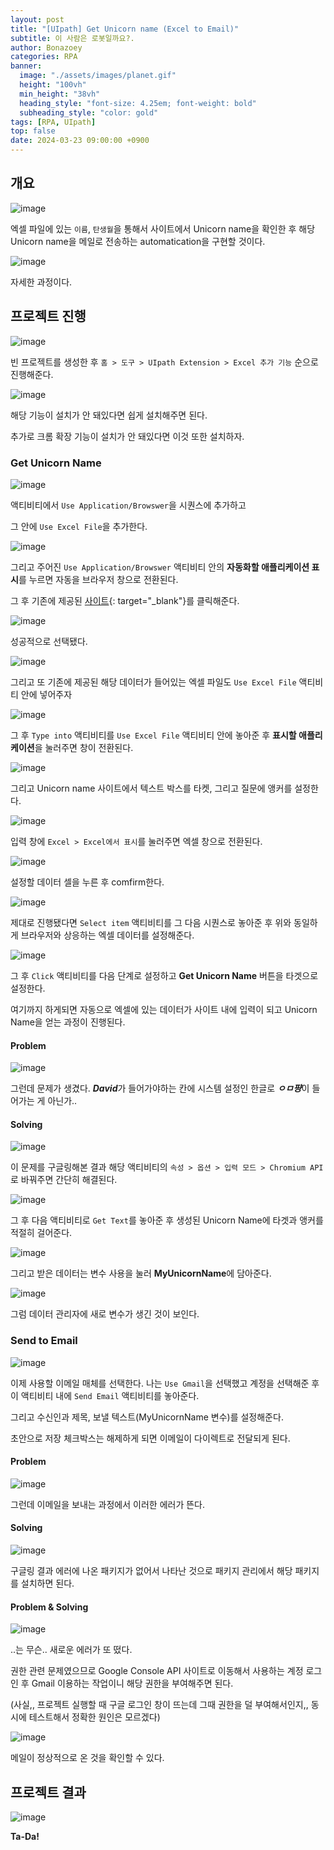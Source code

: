 ```yaml
---
layout: post
title: "[UIpath] Get Unicorn name (Excel to Email)"
subtitle: 이 사람은 로봇일까요?.
author: Bonazoey
categories: RPA
banner:
  image: "./assets/images/planet.gif"
  height: "100vh"
  min_height: "38vh"
  heading_style: "font-size: 4.25em; font-weight: bold"
  subheading_style: "color: gold"
tags: [RPA, UIpath]
top: false
date: 2024-03-23 09:00:00 +0900
---
```


## 개요

![image](https://github.com/bonazoey/bonazoey.github.io/assets/142956374/e5f7629f-c96a-491e-b646-2211f194f904)

엑셀 파일에 있는 `이름`, `탄생월`을 통해서 사이트에서 Unicorn name을 확인한 후 해당 Unicorn name을 메일로 전송하는 automatication을 구현할 것이다.

![image](https://github.com/bonazoey/bonazoey.github.io/assets/142956374/c9dbd3a9-7abd-422d-aec6-648a35a14c17)

자세한 과정이다.

## 프로젝트 진행

![image](https://github.com/bonazoey/bonazoey.github.io/assets/142956374/59ac67ca-eadf-4c9b-849d-01404daf9bb2)

빈 프로젝트를 생성한 후 `홈 > 도구 > UIpath Extension > Excel 추가 기능` 순으로 진행해준다.

![image](https://github.com/bonazoey/bonazoey.github.io/assets/142956374/2b4243bb-5dba-4c91-8b8e-3be0d4c1fd80)

해당 기능이 설치가 안 돼있다면 쉽게 설치해주면 된다.

추가로 크롬 확장 기능이 설치가 안 돼있다면 이것 또한 설치하자.

### Get Unicorn Name

![image](https://github.com/bonazoey/bonazoey.github.io/assets/142956374/fb90afa3-72ff-4f31-b579-6a4c4eaf1d1e)

액티비티에서 `Use Application/Browswer`을 시퀀스에 추가하고

그 안에 `Use Excel File`을 추가한다.

![image](https://github.com/bonazoey/bonazoey.github.io/assets/142956374/c14375a9-627d-4474-93ca-93af97c51f28)

그리고 주어진 `Use Application/Browswer` 액티비티 안의 **자동화할 애플리케이션 표시**를 누르면 자동을 브라우저 창으로 전환된다.

그 후 기존에 제공된 [사이트](https://www.rpasamples.com/findunicornname){: target="_blank"}를 클릭해준다.

![image](https://github.com/bonazoey/bonazoey.github.io/assets/142956374/a0405b6f-703b-40eb-ae08-3d30da30ee54)

성공적으로 선택됐다.

![image](https://github.com/bonazoey/bonazoey.github.io/assets/142956374/11211ce2-a3cf-4463-9178-6b7639800c3a)

그리고 또 기존에 제공된 해당 데이터가 들어있는 엑셀 파일도 `Use Excel File` 액티비티 안에 넣어주자

![image](https://github.com/bonazoey/bonazoey.github.io/assets/142956374/a464f4e4-6af2-4cd3-9fa1-791de4148c2b)

그 후 `Type into` 액티비티를 `Use Excel File` 액티비티 안에 놓아준 후 **표시할 애플리케이션**을 눌러주면 창이 전환된다.

![image](https://github.com/bonazoey/bonazoey.github.io/assets/142956374/c4a79fa6-6ccd-4897-9d54-0918784a3b9c)

그리고 Unicorn name 사이트에서 텍스트 박스를 타켓, 그리고 질문에 앵커를 설정한다.

![image](https://github.com/bonazoey/bonazoey.github.io/assets/142956374/28a18742-2dc8-4dff-9552-3f1e116e0279)

입력 창에 `Excel > Excel에서 표시`를 눌러주면 엑셀 창으로 전환된다.

![image](https://github.com/bonazoey/bonazoey.github.io/assets/142956374/52450ebe-7148-4a84-b914-1114ef6f9160)

설정할 데이터 셀을 누른 후 comfirm한다.

![image](https://github.com/bonazoey/bonazoey.github.io/assets/142956374/6618c947-a0fb-4e1b-b21b-87288c1e9510)

제대로 진행됐다면 `Select item` 액티비티를 그 다음 시퀀스로 놓아준 후 위와 동일하게 브라우저와 상응하는 엑셀 데이터를 설정해준다.

![image](https://github.com/bonazoey/bonazoey.github.io/assets/142956374/5627600c-2f6e-47df-9162-6b8c9e5c0a0b)

그 후 `Click` 액티비티를 다음 단계로 설정하고 **Get Unicorn Name** 버튼을 타겟으로 설정한다.

여기까지 하게되면 자동으로 엑셀에 있는 데이터가 사이트 내에 입력이 되고 Unicorn Name을 얻는 과정이 진행된다.

#### Problem

![image](https://github.com/bonazoey/bonazoey.github.io/assets/142956374/237c111f-5046-4c16-9535-c64541965a1b)

그런데 문제가 생겼다. ***David***가 들어가야하는 칸에 시스템 설정인 한글로 ***ㅇㅁ퍙***이 들어가는 게 아닌가..

#### Solving

![image](https://github.com/bonazoey/bonazoey.github.io/assets/142956374/065644b0-af86-4cda-ae8a-b2dae1a244bd)

이 문제를 구글링해본 결과 해당 액티비티의 `속성 > 옵션 > 입력 모드 > Chromium API` 로 바꿔주면 간단히 해결된다.

![image](https://github.com/bonazoey/bonazoey.github.io/assets/142956374/63996e61-f5b9-41f2-9cdb-9ec492977931)

그 후 다음 액티비티로 `Get Text`를 놓아준 후 생성된 Unicorn Name에 타겟과 앵커를 적절히 걸어준다.

![image](https://github.com/bonazoey/bonazoey.github.io/assets/142956374/b808a5a3-e547-41c0-9458-e5ee38a92945)

그리고 받은 데이터는 변수 사용을 눌러 **MyUnicornName**에 담아준다.

![image](https://github.com/bonazoey/bonazoey.github.io/assets/142956374/90229649-d351-4995-8d08-16dba3b3a8a0)

그럼 데이터 관리자에 새로 변수가 생긴 것이 보인다.

### Send to Email

![image](https://github.com/bonazoey/bonazoey.github.io/assets/142956374/8936f279-ff40-4682-9124-5d824e006d35)

이제 사용할 이메일 매체를 선택한다. 나는 `Use Gmail`을 선택했고 계정을 선택해준 후 이 액티비티 내에 `Send Email` 액티비티를 놓아준다.

그리고 수신인과 제목, 보낼 텍스트(MyUnicornName 변수)를 설정해준다.

초안으로 저장 체크박스는 해제하게 되면 이메일이 다이렉트로 전달되게 된다.

#### Problem

![image](https://github.com/bonazoey/bonazoey.github.io/assets/142956374/765c0bc3-0521-4276-98fa-820fffe6a8b5)

그런데 이메일을 보내는 과정에서 이러한 에러가 뜬다.

#### Solving

![image](https://github.com/bonazoey/bonazoey.github.io/assets/142956374/12ea2550-4b3a-4c44-9588-fc6b355025aa)

구글링 결과 에러에 나온 패키지가 없어서 나타난 것으로 패키지 관리에서 해당 패키지를 설치하면 된다.

#### Problem & Solving

![image](https://github.com/bonazoey/bonazoey.github.io/assets/142956374/845ca52b-19a7-4a8d-822d-07fc8a0afda7)

..는 무슨.. 새로운 에러가 또 떴다.

권한 관련 문제였으므로 Google Console API 사이트로 이동해서 사용하는 계정 로그인 후 Gmail 이용하는 작업이니 해당 권한을 부여해주면 된다.

(사실,, 프로젝트 실행할 때 구글 로그인 창이 뜨는데 그때 권한을 덜 부여해서인지,, 동시에 테스트해서 정확한 원인은 모르겠다)

![image](https://github.com/bonazoey/bonazoey.github.io/assets/142956374/434a5d5b-cd53-4e38-b89a-31af17e9ec0e)

메일이 정상적으로 온 것을 확인할 수 있다.

## 프로젝트 결과

![image](https://github.com/bonazoey/bonazoey.github.io/assets/142956374/a5641a87-f245-47ce-b76f-396ac8c0dbfc)

**Ta-Da!**
